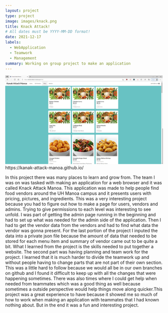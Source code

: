```yaml
---
layout: project
type: project
image: images/knack.png
title: Knack Attack!
# All dates must be YYYY-MM-DD format!
date: 2021-12-17
labels:
  - WebApplication
  - Teamwork
  - Management
summary: Working on group project to make an application
---
```


<div class="ui small rounded images">
	
  <img  class="ui image" src="../images/knack.png" >


</div>
https://kanak-attack-manoa.github.io/

In this project there was many places to learn and grow from. The team I was on was tasked with making an application for a web browser and it was called Knack Attack Manoa. This application was made to help people find food vendors around the UH Manoa campus and it presents users with pricing, pictures, and ingredients. This was a very interesting project because you had to figure out how to make a page for users, vendors and admins. Trying to give permissions to each level was interesting to see unfold. I was part of getting the admin page running in the beginning and had to set up what was needed for the admin side of the application. Then I had to get the vendor data from the vendors and had to find what data the vendor was gonna present. For the last portion of the project I inputed the data into a private json file because the amount of data that needed to be stored for each menu item and summary of vendor came out to be quite a bit. What I learned from the project is the skills needed to put together a website. 
The second part was having planning and team work for the project. I learned that it is much harder to divide the teamwork up and without people having to change parts that are not part of their own section. This was a little hard to follow because we would all be in our own branches on github and I found it difficult to keep up with all the changes that were happening sometimes. There was also times where I could get help when needed from teammates which was a good thing as well because sometimes a outside perspective would help things move along quicker.This project was a great experience to have because it showed me so much of how to work when making an application with teammates that I had known nothing about. But in the end it was a fun and interesting project.  
